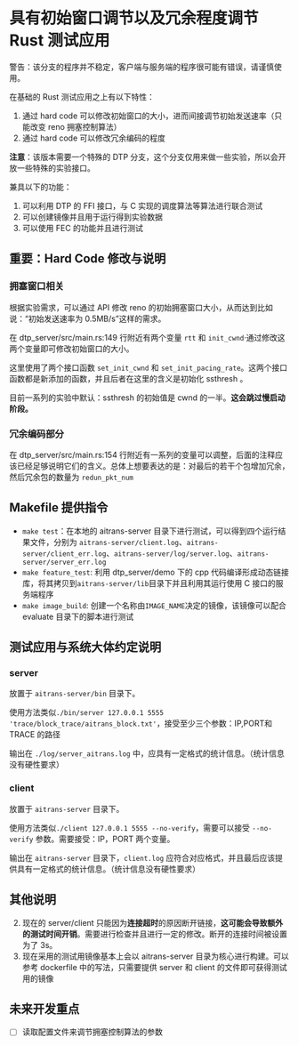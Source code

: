 # 具有初始窗口调节以及冗余程度调节 Rust 测试应用

警告：该分支的程序并不稳定，客户端与服务端的程序很可能有错误，请谨慎使用。

在基础的 Rust 测试应用之上有以下特性：

1. 通过 hard code 可以修改初始窗口的大小，进而间接调节初始发送速率（只能改变 reno 拥塞控制算法）
2. 通过 hard code 可以修改冗余编码的程度

**注意**：该版本需要一个特殊的 DTP 分支，这个分支仅用来做一些实验，所以会开放一些特殊的实验接口。

兼具以下的功能：

1. 可以利用 DTP 的 FFI 接口，与 C 实现的调度算法等算法进行联合测试
2. 可以创建镜像并且用于运行得到实验数据
3. 可以使用 FEC 的功能并且进行测试

## 重要：Hard Code 修改与说明

### 拥塞窗口相关

根据实验需求，可以通过 API 修改 reno 的初始拥塞窗口大小，从而达到比如说：“初始发送速率为 0.5MB/s”这样的需求。

在 dtp_server/src/main.rs:149 行附近有两个变量 `rtt` 和 `init_cwnd`·通过修改这两个变量即可修改初始窗口的大小。

这里使用了两个接口函数 `set_init_cwnd` 和 `set_init_pacing_rate`。这两个接口函数都是新添加的函数，并且后者在这里的含义是初始化 ssthresh 。

目前一系列的实验中默认：ssthresh 的初始值是 cwnd 的一半。**这会跳过慢启动阶段。**

### 冗余编码部分

在 dtp_server/src/main.rs:154 行附近有一系列的变量可以调整，后面的注释应该已经足够说明它们的含义。总体上想要表达的是：对最后的若干个包增加冗余，然后冗余包的数量为 `redun_pkt_num`

## Makefile 提供指令

* `make test`：在本地的 aitrans-server 目录下进行测试，可以得到四个运行结果文件，分别为 `aitrans-server/client.log`、`aitrans-server/client_err.log`、`aitrans-server/log/server.log`、`aitrans-server/server_err.log`
* `make feature_test`: 利用 dtp_server/demo 下的 cpp 代码编译形成动态链接库，将其拷贝到`aitrans-server/lib`目录下并且利用其运行使用 C 接口的服务端程序
* `make image_build`: 创建一个名称由`IMAGE_NAME`决定的镜像，该镜像可以配合 evaluate 目录下的脚本进行测试

## 测试应用与系统大体约定说明

### server

放置于 `aitrans-server/bin` 目录下。

使用方法类似`./bin/server 127.0.0.1 5555 'trace/block_trace/aitrans_block.txt'`，接受至少三个参数：IP,PORT和 TRACE 的路径

输出在 `./log/server_aitrans.log` 中，应具有一定格式的统计信息。（统计信息没有硬性要求）

### client

放置于 `aitrans-server` 目录下。

使用方法类似`./client 127.0.0.1 5555 --no-verify`，需要可以接受 `--no-verify` 参数。需要接受：IP，PORT 两个变量。

输出在 `aitrans-server` 目录下，`client.log` 应符合对应格式，并且最后应该提供具有一定格式的统计信息。（统计信息没有硬性要求）

## 其他说明

2. 现在的 server/client 只能因为**连接超时**的原因断开链接，**这可能会导致额外的测试时间开销**。需要进行检查并且进行一定的修改。断开的连接时间被设置为了 3s。
3. 现在采用的测试用镜像基本上会以 aitrans-server 目录为核心进行构建。可以参考 dockerfile 中的写法，只需要提供 server 和 client 的文件即可获得测试用的镜像

## 未来开发重点

- [ ] 读取配置文件来调节拥塞控制算法的参数

